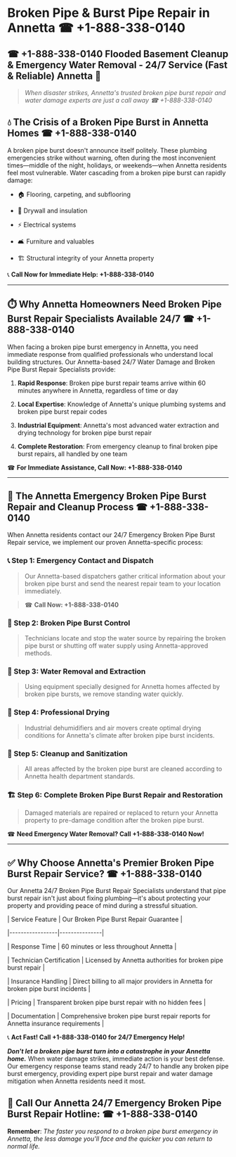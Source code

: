 # Broken Pipe & Burst Pipe Repair in Annetta ☎ +1-888-338-0140  
## ☎ +1-888-338-0140 Flooded Basement Cleanup & Emergency Water Removal - 24/7 Service (Fast & Reliable) Annetta 🚨  

> *When disaster strikes, Annetta's trusted broken pipe burst repair and water damage experts are just a call away ☎ +1-888-338-0140*  

## 💧 The Crisis of a Broken Pipe Burst in Annetta Homes ☎ +1-888-338-0140  

A broken pipe burst doesn't announce itself politely. These plumbing emergencies strike without warning, often during the most inconvenient times—middle of the night, holidays, or weekends—when Annetta residents feel most vulnerable. Water cascading from a broken pipe burst can rapidly damage:  

* 🏠 Flooring, carpeting, and subflooring  
* 🧱 Drywall and insulation  
* ⚡ Electrical systems  
* 🛋️ Furniture and valuables  
* 🏗️ Structural integrity of your Annetta property  

📞 **Call Now for Immediate Help: +1-888-338-0140**  

---  

## ⏱️ Why Annetta Homeowners Need Broken Pipe Burst Repair Specialists Available 24/7 ☎ +1-888-338-0140  

When facing a broken pipe burst emergency in Annetta, you need immediate response from qualified professionals who understand local building structures. Our Annetta-based 24/7 Water Damage and Broken Pipe Burst Repair Specialists provide:  

1. **Rapid Response**: Broken pipe burst repair teams arrive within 60 minutes anywhere in Annetta, regardless of time or day  
2. **Local Expertise**: Knowledge of Annetta's unique plumbing systems and broken pipe burst repair codes  
3. **Industrial Equipment**: Annetta's most advanced water extraction and drying technology for broken pipe burst repair  
4. **Complete Restoration**: From emergency cleanup to final broken pipe burst repairs, all handled by one team  

☎ **For Immediate Assistance, Call Now: +1-888-338-0140**  

---  

## 🔧 The Annetta Emergency Broken Pipe Burst Repair and Cleanup Process ☎ +1-888-338-0140  

When Annetta residents contact our 24/7 Emergency Broken Pipe Burst Repair service, we implement our proven Annetta-specific process:  

### 📞 Step 1: Emergency Contact and Dispatch  
> Our Annetta-based dispatchers gather critical information about your broken pipe burst and send the nearest repair team to your location immediately.  
> ☎ **Call Now: +1-888-338-0140**  

### 🚿 Step 2: Broken Pipe Burst Control  
> Technicians locate and stop the water source by repairing the broken pipe burst or shutting off water supply using Annetta-approved methods.  

### 🌊 Step 3: Water Removal and Extraction  
> Using equipment specially designed for Annetta homes affected by broken pipe bursts, we remove standing water quickly.  

### 💨 Step 4: Professional Drying  
> Industrial dehumidifiers and air movers create optimal drying conditions for Annetta's climate after broken pipe burst incidents.  

### 🧼 Step 5: Cleanup and Sanitization  
> All areas affected by the broken pipe burst are cleaned according to Annetta health department standards.  

### 🏗️ Step 6: Complete Broken Pipe Burst Repair and Restoration  
> Damaged materials are repaired or replaced to return your Annetta property to pre-damage condition after the broken pipe burst.  

☎ **Need Emergency Water Removal? Call +1-888-338-0140 Now!**  

---  

## ✅ Why Choose Annetta's Premier Broken Pipe Burst Repair Service? ☎ +1-888-338-0140  

Our Annetta 24/7 Broken Pipe Burst Repair Specialists understand that pipe burst repair isn't just about fixing plumbing—it's about protecting your property and providing peace of mind during a stressful situation.  

| Service Feature | Our Broken Pipe Burst Repair Guarantee |  
|-----------------|---------------|  
| Response Time | 60 minutes or less throughout Annetta |  
| Technician Certification | Licensed by Annetta authorities for broken pipe burst repair |  
| Insurance Handling | Direct billing to all major providers in Annetta for broken pipe burst incidents |  
| Pricing | Transparent broken pipe burst repair with no hidden fees |  
| Documentation | Comprehensive broken pipe burst repair reports for Annetta insurance requirements |  

📞 **Act Fast! Call +1-888-338-0140 for 24/7 Emergency Help!**  

***Don't let a broken pipe burst turn into a catastrophe in your Annetta home.*** When water damage strikes, immediate action is your best defense. Our emergency response teams stand ready 24/7 to handle any broken pipe burst emergency, providing expert pipe burst repair and water damage mitigation when Annetta residents need it most.  

## 📱 Call Our Annetta 24/7 Emergency Broken Pipe Burst Repair Hotline: ☎ +1-888-338-0140  

**Remember**: *The faster you respond to a broken pipe burst emergency in Annetta, the less damage you'll face and the quicker you can return to normal life.*